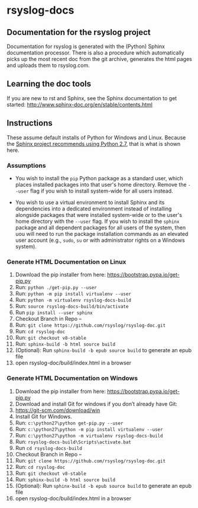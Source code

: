 rsyslog-docs
============

Documentation for the rsyslog project
-------------------------------------

Documentation for rsyslog is generated with the (Python) Sphinx documentation
processor. There is also a procedure which automatically picks up the most
recent doc from the git archive, generates the html pages and uploads them
to rsyslog.com.

## Learning the doc tools

If you are new to rst and Sphinx, see the Sphinx documentation to get started:
http://www.sphinx-doc.org/en/stable/contents.html

## Instructions

These assume default installs of Python for Windows and Linux. Because the
[Sphinx project recommends using Python 2.7](http://www.sphinx-doc.org/en/stable/install.html),
that is what is shown here.

### Assumptions

- You wish to install the `pip` Python package as a standard user, which places
  installed packages into that user's home directory. Remove the `--user`
  flag if you wish to install system-wide for all users instead.

- You wish to use a virtual environment to install Sphinx and its dependencies
  into a dedicated environment instead of installing alongside packages that
  were installed system-wide or to the user's home directory with the `--user`
  flag. If you wish to install the `sphinx` package and all dependent packages
  for all users of the system, then uou will need to run the package
  installation commands as an elevated user account (e.g., `sudo`, `su` or
  with administrator rights on a Windows system).

### Generate HTML Documentation on Linux

1. Download the pip installer from here: https://bootstrap.pypa.io/get-pip.py
1. Run: `python ./get-pip.py --user`
1. Run: `python -m pip install virtualenv --user`
1. Run: `python -m virtualenv rsyslog-docs-build`
1. Run: `source rsyslog-docs-build/bin/activate`
1. Run `pip install --user sphinx`
1. Checkout Branch in Repo –
  1. Run: `git clone https://github.com/rsyslog/rsyslog-doc.git`
  1. Run: `cd rsyslog-doc`
  1. Run: `git checkout v8-stable`
1. Run: `sphinx-build -b html source build`
1. (Optional):  Run `sphinx-build -b epub source build` to generate an epub file
1. open rsyslog-doc/build/index.html in a browser

### Generate HTML Documentation on Windows

1. Download the pip installer from here: https://bootstrap.pypa.io/get-pip.py
1. Download and install Git for windows if you don’t already have Git:
  1. https://git-scm.com/download/win
  1.  Install Git for Windows.
1. Run: `c:\python27\python get-pip.py --user`
1. Run: `c:\python27\python -m pip install virtualenv --user`
1. Run: `c:\python27\python -m virtualenv rsyslog-docs-build`
1. Run: `rsyslog-docs-build\Scripts\activate.bat`
1. Run `cd rsyslog-docs-build`
1. Checkout Branch in Repo –
  1. Run: `git clone https://github.com/rsyslog/rsyslog-doc.git`
  1. Run: `cd rsyslog-doc`
  1. Run: `git checkout v8-stable`
1. Run: `sphinx-build -b html source build`
1. (Optional):  Run `sphinx-build -b epub source build` to generate an epub file
1. open rsyslog-doc/build/index.html in a browser
